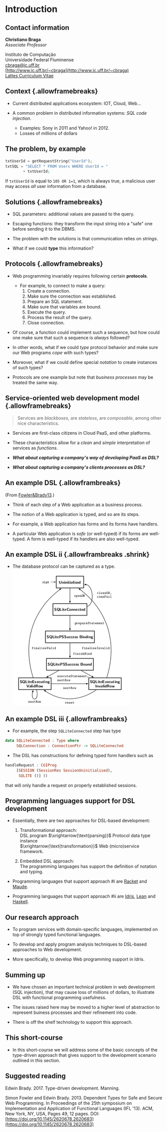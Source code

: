 # Introduction

## Contact information

**Christiano Braga**  
_Associate Professor_

Instituto de Computação  
Universidade Federal Fluminense  
[cbraga@ic.uff.br](mailto:cbraga@ic.uff.br)  
[http://www.ic.uff.br/~cbraga](http://www.ic.uff.br/~cbraga)  
[Lattes Curriculum Vitae](http://lattes.cnpq.br/0535266455387139)  

## Context {.allowframebreaks}

* Current distributed applications ecosystem: IOT, Cloud, Web...  

* A common problem in distributed information systems: _SQL code injection_.  
	* Examples: Sony in 2011 and Yahoo! in 2012.  
	* Losses of millions of dollars  

## The problem, by example
```php
txtUserId = getRequestString("UserId");
txtSQL = "SELECT * FROM Users WHERE UserId = " 
		+ txtUserId;
```  
  If `txtUserId` is equal to `105 OR 1=1`, which is always true, a
  malicious user may access _all_ user information from a database.  

## Solutions {.allowframebreaks}

* SQL parameters: additional values are passed to the query.  
* Escaping functions: they transform the input string into a "safe"
    one before sending it to the DBMS.  
  
* The problem with the solutions is that communication relies on
  _strings_. 
  
* What if we could **type** this information?

## Protocols {.allowframebreaks}

* Web programming invariably requires following certain **protocols**.
  * For example, to connect to make a query:
	  1. Create a connection.
	  1. Make sure the connection was established.
	  1. Prepare an SQL statement.
	  1. Make sure that variables are bound.
	  1. Execute the query.
	  1. Process the result of the query.
	  1. Close connection.

* Of course, a function could implement such a
  sequence, but how could one make sure that such a sequence is
  _always_ followed?
  
* In other words, what if we could _type_ protocol behavior and make
  sure our Web programs _cope_ with such types? 
  
* Moreover, what if we could define special _notation_ to create
  instances of such types? 

* Protocols are one example but note that _business processes_ may be treated the same way.

## Service-oriented web development model {.allowframebreaks}

> Services are _blackboxes_, are _stateless_, are _composable_, among other nice characteristics.

* Services are first-class citizens in Cloud PaaS, and other platforms. 

* These characteristics allow for a _clean_ and _simple_
  interpretation of services as _functions_.
  
* _**What about capturing a company's way of developing PaaS as DSL?**_

* _**What about capturing a company's clients processes as DSL?**_

## An example DSL {.allowframbreaks}

(From [Fowler&Brady13](#Fowler&Brady13).)

* Think of each step of a Web application as a business process.

* The notion of a Web application is typed, and so are its steps.

* For example, a Web application has forms and its forms have handlers. 

* A particular Web application is _safe_ (or well-typed) if its forms are 
  well-typed. A form is well-typed if its handlers are also well-typed.

## An example DSL ii {.allowframbreaks .shrink}

* The database protocol can be captured as a type.  
![Database protocol](./intro/db-protocol.png "Database protocol")

## An example DSL iii {.allowframbreaks}

* For example, the step `SQLiteConnected` step has type
```haskell
data SQLiteConnected : Type where
     SQLConnection : ConnectionPtr -> SQLiteConnected
```

* The DSL has constructions for defining typed form handlers such as 
```haskell
handleRequest : CGIProg
     [SESSION (SessionRes SessionUninitialised),
      SQLITE ()] ()
```
that will only handle a request on properly established sessions.

## Programming languages support for DSL development

* Essentially, there are two approaches for DSL-based development:  
	1. Transformational approach:  
	  DSL program $\xrightarrow{\text{parsing}}$ Protocol
	  data type instance  
	  $\xrightarrow{\text{transformation}}$ Web (micro)service framework.

	2. Embedded DSL approach:  
	  The programming languages has support the definition of notation and
	  typing.  
	  
* Programming languages that support approach #i are [Racket](http://racket-lang.org) and [Maude](http://maude.cs.uiuc.edu).
* Programming languages that support approach #ii are [Idris](http://www.idris-lang.org), [Lean](https://leanprover.github.io/) and [Haskell](http://haskell.org).

## Our research approach

* To program services with domain-specific languages, implemented on top of
  strongly typed functional languages.  
  
* To develop and apply program analysis techniques to DSL-based
  approaches to Web development. 
  
* More specifically, to develop Web programming support in Idris.
	 
## Summing up

* We have chosen an important technical problem in web development
  (SQL injection), that may cause loss of millions of dollars, to
  illustrate DSL with functional programming usefulness.
  
* The issues raised here may be moved to a higher level of abstraction
  to represent buiness processes and their refinement into code.
  
* There is off the shelf technology to support this approach.

## This short-course

* In this short-course we will address some of the basic concepts of
  the type-driven approach that gives support to the development
  scenario outlined in this section.

## Suggested reading

<a name="Brady17"> Edwin Brady</a>. 2017. Type-driven development. Manning.

<a name="Fowler&Brady13"> Simon Fowler and Edwin Brady</a>. 2013. Dependent Types for Safe and
Secure Web Programming. In Proceedings of the 25th symposium on
Implementation and Application of Functional Languages (IFL '13). ACM,
New York, NY, USA, Pages 49, 12 pages. DOI:
[https://doi.org/10.1145/2620678.2620683](https://doi.org/10.1145/2620678.2620683)
